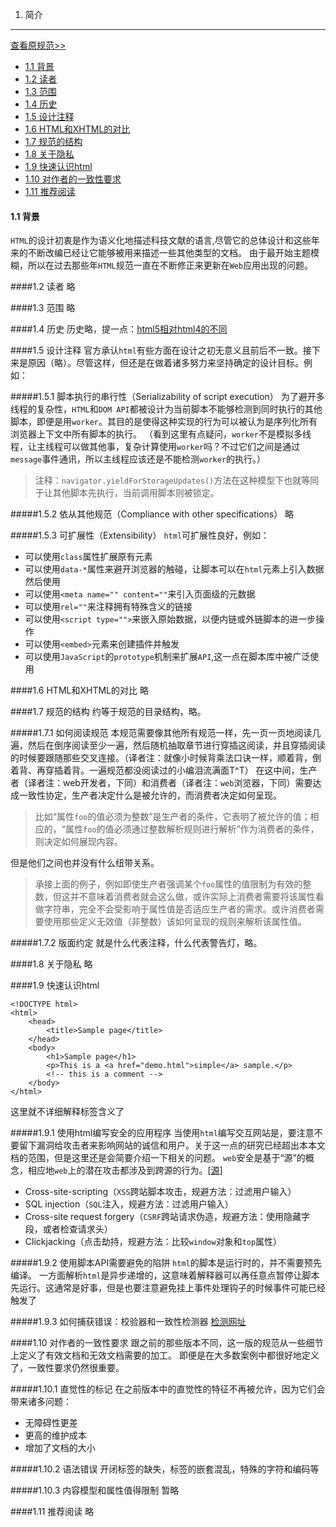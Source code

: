 1. 简介
------
[查看原规范>>](http://www.w3.org/TR/2014/REC-html5-20141028/introduction.html#introduction,"查看原规范")

- [1.1 背景](#11)
- [1.2 读者](#12)
- [1.3 范围](#13)
- [1.4 历史](#14)
- [1.5 设计注释](#15)
- [1.6 HTML和XHTML的对比](#16-htmlxhtml)
- [1.7 规范的结构](#17)
- [1.8 关于隐私](#18)
- [1.9 快速认识html](#19-html)
- [1.10 对作者的一致性要求](#110)
- [1.11 推荐阅读](#111)

#### 1.1 背景
`HTML`的设计初衷是作为语义化地描述科技文献的语言,尽管它的总体设计和这些年来的不断改编已经让它能够被用来描述一些其他类型的文档。
    由于最开始主题模糊，所以在过去那些年`HTML`规范一直在不断修正来更新在`Web`应用出现的问题。

####1.2 读者
略

####1.3 范围
略

####1.4 历史
历史略，提一点：[html5相对html4的不同](http://www.w3.org/TR/2014/REC-html5-20141028/references.html#refsHTMLDIFF)

####1.5 设计注释
官方承认`html`有些方面在设计之初无意义且前后不一致。接下来是原因（略）。尽管这样，但还是在做着诸多努力来坚持确定的设计目标。例如：

#####1.5.1 脚本执行的串行性（Serializability of script execution）
为了避开多线程的复杂性，`HTML`和`DOM API`都被设计为当前脚本不能够检测到同时执行的其他脚本，即便是用`worker`。其目的是使得这种实现的行为可以被认为是序列化所有浏览器上下文中所有脚本的执行。
（看到这里有点疑问，`worker`不是模拟多线程，让主线程可以做其他事，复杂计算使用`worker`吗？不过它们之间是通过`message`事件通讯，所以主线程应该还是不能检测`worker`的执行。）
> 注释：`navigator.yieldForStorageUpdates()`方法在这种模型下也就等同于让其他脚本先执行，当前调用脚本则被锁定。

#####1.5.2 依从其他规范（Compliance with other specifications）
略

#####1.5.3 可扩展性（Extensibility）
`html`可扩展性良好，例如：

* 可以使用`class`属性扩展原有元素
* 可以使用`data-*`属性来避开浏览器的触碰，让脚本可以在`html`元素上引入数据然后使用
* 可以使用`<meta name="" content=""`来引入页面级的元数据
* 可以使用`rel=""`来注释拥有特殊含义的链接
* 可以使用`<script type="">`来嵌入原始数据，以便内链或外链脚本的进一步操作
* 可以使用`<embed>`元素来创建插件并触发
* 可以使用`JavaScript`的`prototype`机制来扩展`API`,这一点在脚本库中被广泛使用

####1.6 HTML和XHTML的对比
略

####1.7 规范的结构
约等于规范的目录结构，略。

#####1.7.1 如何阅读规范
本规范需要像其他所有规范一样，先一页一页地阅读几遍，然后在倒序阅读至少一遍，然后随机抽取章节进行穿插这阅读，并且穿插阅读的时候要跟随那些交叉连接。（译者注：就像小时候背乘法口诀一样，顺着背，倒着背、再穿插着背。一遍规范都没阅读过的小编泪流满面T^T）
在这中间，生产者（译者注：web开发者，下同）和消费者（译者注：`web`浏览器，下同）需要达成一致性协定，生产者决定什么是被允许的，而消费者决定如何呈现。
> 比如“属性`foo`的值必须为整数”是生产者的条件，它表明了被允许的值；相应的，“属性`foo`的值必须通过整数解析规则进行解析”作为消费者的条件，则决定如何展现内容。

但是他们之间也并没有什么纽带关系。
> 承接上面的例子，例如即使生产者强调某个`foo`属性的值限制为有效的整数，但这并不意味着消费者就会这么做，或许实际上消费者需要将该属性看做字符串，完全不会受影响于属性值是否适应生产者的需求。或许消费者需要使用那些定义无效值（非整数）该如何呈现的规则来解析该属性值。

#####1.7.2 版面约定
就是什么代表注释，什么代表警告灯，略。

####1.8 关于隐私
略

####1.9 快速认识html
``` html5
<!DOCTYPE html>
<html>
	<head>
		<title>Sample page</title>
	</head>
	<body>
		<h1>Sample page</h1>
		<p>This is a <a href="demo.html">simple</a> sample.</p>
		<!-- this is a comment -->
	</body>
</html>
```
这里就不详细解释标签含义了

#####1.9.1 使用html编写安全的应用程序
当使用`html`编写交互网站是，要注意不要留下漏洞给攻击者来影响网站的诚信和用户。关于这一点的研究已经超出本本文档的范围，但是这里还是会简要介绍一下相关的问题。
`web`安全是基于“源”的概念，相应地`web`上的潜在攻击都涉及到跨源的行为。[[源](http://www.w3.org/TR/2014/REC-html5-20141028/references.html#refsORIGIN)]

* Cross-site-scripting（`XSS`跨站脚本攻击，规避方法：过滤用户输入）
* SQL injection（`SQL`注入，规避方法：过滤用户输入）
* Cross-site request forgery（`CSRF`跨站请求伪造，规避方法：使用隐藏字段，或者检查请求头）
* Clickjacking（点击劫持，规避方法：比较`window`对象和`top`属性）

#####1.9.2 使用脚本API需要避免的陷阱
`html`的脚本是运行时的，并不需要预先编译。
一方面解析`html`是异步递增的，这意味着解释器可以再任意点暂停让脚本先运行。这通常是好事，但是也要注意避免挂上事件处理钩子的时候事件可能已经触发了

#####1.9.3 如何捕获错误：校验器和一致性检测器
[检测网址](http://validator.w3.org/nu/)

####1.10 对作者的一致性要求
跟之前的那些版本不同，这一版的规范从一些细节上定义了有效文档和无效文档需要的加工。
即便是在大多数案例中都很好地定义了，一致性要求仍然很重要。

#####1.10.1 直觉性的标记
在之前版本中的直觉性的特征不再被允许，因为它们会带来诸多问题：

* 无障碍性更差
* 更高的维护成本
* 增加了文档的大小

#####1.10.2 语法错误
开闭标签的缺失，标签的嵌套混乱，特殊的字符和编码等

#####1.10.3 内容模型和属性值得限制
暂略

####1.11 推荐阅读
略